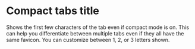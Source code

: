 
# Compact tabs title

Shows the first few characters of the tab even if compact mode is on. 
This can help you differentiate between multiple tabs even if they all have the same favicon. 
You can customize between 1, 2, or 3 letters shown.
